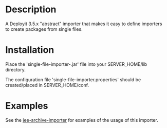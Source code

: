 Description
===========

A Deployit 3.5.x "abstract" importer that makes it easy to define importers to create packages from single files.

Installation
============

Place the 'single-file-importer-<version>.jar' file into your SERVER_HOME/lib directory. 

The configuration file 'single-file-importer.properties' should be created/placed in SERVER_HOME/conf.

Examples
========

See the [jee-archive-importer](https://github.com/demobox/jee-archive-importer) for examples of the usage of this importer.